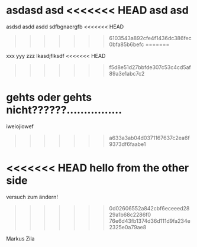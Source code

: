 
asdasd
asd
<<<<<<< HEAD
asd
asd
=======
asdsd
asdd
asdd
sdfbgnaergfb
<<<<<<< HEAD
>>>>>>> 6103543a892cfe4f1436dc386fec0bfa85b6befc
=======

xxx
yyy
zzz
lkasdjflksdf
<<<<<<< HEAD
>>>>>>> f5d8e51d27bbfde307c53c4cd5af89a3e1abc7c2




gehts oder gehts nicht??????................
=======
iweiojiowef
>>>>>>> a633a3ab04d0371167637c2ea6f9373df6faabe1

<<<<<<< HEAD
hello from the other side
=======


versuch zum ändern!
>>>>>>> 0d02606552a842cbf6eceeed2829a1b68c2286f0
>>>>>>> 76e6d43fb1374d36d111d9fa234e2325e0a79ae8

Markus Zila